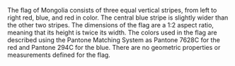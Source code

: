The flag of Mongolia consists of three equal vertical stripes, from left to right red, blue, and red in color. The central blue stripe is slightly wider than the other two stripes. The dimensions of the flag are a 1:2 aspect ratio, meaning that its height is twice its width. The colors used in the flag are described using the Pantone Matching System as Pantone 7628C for the red and Pantone 294C for the blue. There are no geometric properties or measurements defined for the flag.